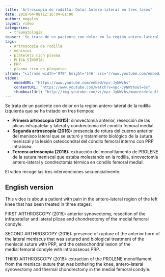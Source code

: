 ```yaml
---
title: 'Artroscopia de rodilla: Dolor Antero-lateral en tres fases'
date: 2018-04-08T12:16:04+01:00
author: nogales
layout: video
categories:
  - traumatologia
teaser: 'Se trata de un paciente con dolor en la región antero-lateral de la rodilla izquierda que se ha tratado en tres tiempos.'
tags:
  - Artroscopia de rodilla
  - meniscus
  - platelets rich plasma
  - PLICA SINOVIAL
  - PRP
  - plasma rico en plaquetas
iframe: "<iframe width='970' height='546' src='//www.youtube.com/embed/npc-JyNWzhs' frameborder='0' allowfullscreen></iframe>"
video:
    embedURL: "https://www.youtube.com/embed/npc-JyNWzhs"
    contentURL: "https://www.youtube.com/watch?v=npc-JyNWzhs&t=6s"
    thumbnailUrl: "http://img.youtube.com/vi/npc-JyNWzhs/maxresdefault.jpg"
---
```

Se trata de un paciente con dolor en la región antero-lateral de la rodilla izquierda que se ha tratado en tres tiempos:
- **Primera artroscopia (2015):** sinovectomía anterior, resección de las plicas infrapatelar y lateral y condrectomía del condilo femoral medial.
- **Segunda artroscopia (2016):** presencia de rotura del cuerno anterior del menisco lateral que se suturó y tratamiento biológico de la sutura meniscal y la lesión osteocondral del cóndilo femoral interno con PRP intraóseo.
- **Tercera artroscopia (2018):** extracción del monofilamento de PROLENE de la sutura meniscal que estaba molestando en la rodilla, sinovectomía antero-lateral y condrectomía térmica en condilo femoral medial.

El vídeo recoge las tres intervenciones secuencialmente.



## English version

This video is about a patient with pain in the antero-lateral region of the left knee that has been treated in three stages:

FIRST ARTHROSCOPY (2015): anterior synovectomy, resection of the infrapatellar and lateral plicae and chondrectomy of the medial femoral condyle.

SECOND ARTHROSCOPY (2016): presence of rupture of the anterior horn of the lateral meniscus that was sutured and biological treatment of the meniscal suture with PRP, and the osteochondral lesion of the medial femoral condyle with intraosseous PRP.

THIRD ARTHROSCOPY (2018): extraction of the PROLENE monofilament from the meniscal suture that was bothering the knee, antero-lateral synovectomy and thermal chondrectomy in the medial femoral condyle.
